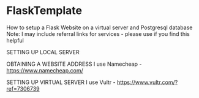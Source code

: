 # FlaskTemplate
How to setup a Flask Website on a virtual server and Postgresql database
Note: I may include referral links for services - please use if you find this helpful 

SETTING UP LOCAL SERVER


OBTAINING A WEBSITE ADDRESS
I use Namecheap - https://www.namecheap.com/


SETTING UP VIRTUAL SERVER
I use Vultr - https://www.vultr.com/?ref=7306739

